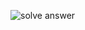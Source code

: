 ![solve answer](https://github.com/shiva-1801/2000970130114/assets/87477696/95e3490e-d3fa-470a-83d3-94bcd902c76a)
